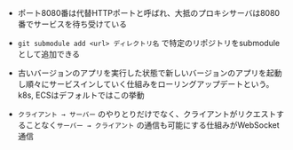 - ポート8080番は代替HTTPポートと呼ばれ、大抵のプロキシサーバは8080番でサービスを待ち受けている

- `git submodule add <url> ディレクトリ名` で特定のリポジトリをsubmoduleとして追加できる

- 古いバージョンのアプリを実行した状態で新しいバージョンのアプリを起動し順々にサービスインしていく仕組みをローリングアップデートという。k8s, ECSはデフォルトではこの挙動

- `クライアント → サーバー` のやりとりだけでなく、クライアントがリクエストすることなく`サーバー → クライアント` の通信も可能にする仕組みがWebSocket通信